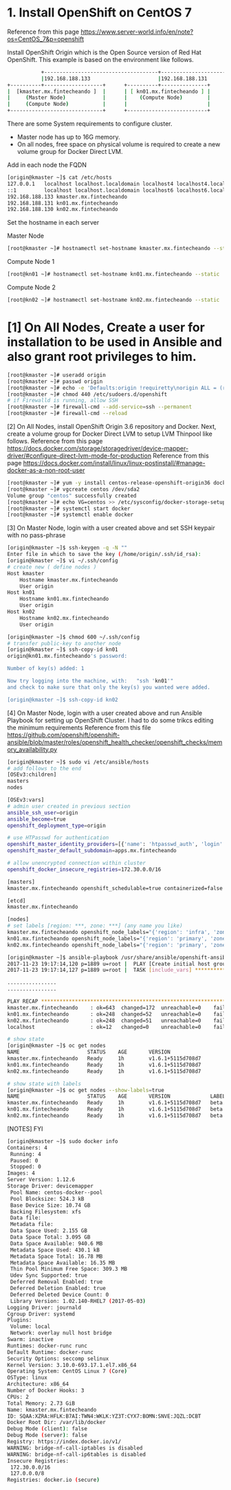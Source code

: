 # 1. Install OpenShift on CentOS 7

Reference from this page https://www.server-world.info/en/note?os=CentOS_7&p=openshift


Install OpenShift Origin which is the Open Source version of Red Hat OpenShift.
This example is based on the environment like follows.

```bash
           +-------------------------------------+---------------------------------+
           |192.168.188.133                      |192.168.188.131                  |192.168.188.130
+----------+-------------------+      +----------+---------------+      +----------+---------------+
|  [kmaster.mx.fintecheando ]  |      | [ kn01.mx.fintecheando ] |      | [ kn01.mx.fintecheando ] |
|     (Master Node)            |      |    (Compute Node)        |      |    (Compute Node)        |
|     (Compute Node)           |      |                          |      |                          |
+------------------------------+      +--------------------------+      +--------------------------+
```

There are some System requirements to configure cluster.
  * Master node has up to 16G memory.
  * On all nodes, free space on physical volume is required to create a new volume group for Docker Direct LVM.
   	
Add in each node the FQDN 	
```bash 	
[origin@kmaster ~]$ cat /etc/hosts
127.0.0.1   localhost localhost.localdomain localhost4 localhost4.localdomain4
::1         localhost localhost.localdomain localhost6 localhost6.localdomain6
192.168.188.133 kmaster.mx.fintecheando
192.168.188.131 kn01.mx.fintecheando
192.168.188.130 kn02.mx.fintecheando
``` 	
Set the hostname in each server

Master Node

```bash
[root@kmaster ~]# hostnamectl set-hostname kmaster.mx.fintecheando --static
``` 	
Compute Node 1
```bash
[root@kn01 ~]# hostnamectl set-hostname kn01.mx.fintecheando --static
``` 	
Compute Node 2
```bash
[root@kn02 ~]# hostnamectl set-hostname kn02.mx.fintecheando --static
``` 	



# [1]	On All Nodes, Create a user for installation to be used in Ansible and also grant root privileges to him.
  
```bash
[root@kmaster ~]# useradd origin 
[root@kmaster ~]# passwd origin 
[root@kmaster ~]# echo -e 'Defaults:origin !requiretty\norigin ALL = (root) NOPASSWD:ALL' | tee /etc/sudoers.d/openshift 
[root@kmaster ~]# chmod 440 /etc/sudoers.d/openshift 
# if Firewalld is running, allow SSH
[root@kmaster ~]# firewall-cmd --add-service=ssh --permanent 
[root@kmaster ~]# firewall-cmd --reload 
```

[2]	On All Nodes, install OpenShift Origin 3.6 repository and Docker.
Next, create a volume group for Docker Direct LVM to setup LVM Thinpool like follows.
Reference from this page https://docs.docker.com/storage/storagedriver/device-mapper-driver/#configure-direct-lvm-mode-for-production
Reference from this page https://docs.docker.com/install/linux/linux-postinstall/#manage-docker-as-a-non-root-user
```bash
[root@kmaster ~]# yum -y install centos-release-openshift-origin36 docker
[root@kmaster ~]# vgcreate centos /dev/sda2
Volume group "centos" successfully created
[root@kmaster ~]# echo VG=centos >> /etc/sysconfig/docker-storage-setup 
[root@kmaster ~]# systemctl start docker 
[root@kmaster ~]# systemctl enable docker 
```


[3]	On Master Node, login with a user created above and set SSH keypair with no pass-phrase
```bash
[origin@kmaster ~]$ ssh-keygen -q -N "" 
Enter file in which to save the key (/home/origin/.ssh/id_rsa):
[origin@kmaster ~]$ vi ~/.ssh/config
# create new ( define nodes )
Host kmaster
    Hostname kmaster.mx.fintecheando
    User origin
Host kn01
    Hostname kn01.mx.fintecheando
    User origin
Host kn02
    Hostname kn02.mx.fintecheando
    User origin

[origin@kmaster ~]$ chmod 600 ~/.ssh/config
# transfer public-key to another node
[origin@kmaster ~]$ ssh-copy-id kn01 
origin@kn01.mx.fintecheando's password: 

Number of key(s) added: 1

Now try logging into the machine, with:   "ssh 'kn01'"
and check to make sure that only the key(s) you wanted were added.

[origin@kmaster ~]$ ssh-copy-id kn02 
```

[4]	On Master Node, login with a user created above and run Ansible Playbook for setting up OpenShift Cluster.
I had to do some trikcs editing the minimum requirements Reference from this file https://github.com/openshift/openshift-ansible/blob/master/roles/openshift_health_checker/openshift_checks/memory_availability.py 
```bash
[origin@kmaster ~]$ sudo vi /etc/ansible/hosts
# add follows to the end
[OSEv3:children]
masters
nodes

[OSEv3:vars]
# admin user created in previous section
ansible_ssh_user=origin
ansible_become=true
openshift_deployment_type=origin

# use HTPasswd for authentication
openshift_master_identity_providers=[{'name': 'htpasswd_auth', 'login': 'true', 'challenge': 'true', 'kind': 'HTPasswdPasswordIdentityProvider', 'filename': '/etc/origin/master/.htpasswd'}]
openshift_master_default_subdomain=apps.mx.fintecheando

# allow unencrypted connection within cluster
openshift_docker_insecure_registries=172.30.0.0/16

[masters]
kmaster.mx.fintecheando openshift_schedulable=true containerized=false

[etcd]
kmaster.mx.fintecheando

[nodes]
# set labels [region: ***, zone: ***] (any name you like)
kmaster.mx.fintecheando openshift_node_labels="{'region': 'infra', 'zone': 'default'}"
kn01.mx.fintecheando openshift_node_labels="{'region': 'primary', 'zone': 'chapultepec'}" openshift_schedulable=true
kn02.mx.fintecheando openshift_node_labels="{'region': 'primary', 'zone': 'toluca'}" openshift_schedulable=true    

[origin@kmaster ~]$ ansible-playbook /usr/share/ansible/openshift-ansible/playbooks/byo/config.yml 
2017-11-23 19:17:14,120 p=1889 u=root |  PLAY [Create initial host groups for localhost] 
2017-11-23 19:17:14,127 p=1889 u=root |  TASK [include_vars] ****************************

................
................

PLAY RECAP ****************************************************************
kmaster.mx.fintecheando    : ok=643  changed=172  unreachable=0    failed=0   
kn01.mx.fintecheando       : ok=248  changed=52   unreachable=0    failed=0   
kn02.mx.fintecheando       : ok=248  changed=51   unreachable=0    failed=0   
localhost                  : ok=12   changed=0    unreachable=0    failed=0  

# show state
[origin@kmaster ~]$ oc get nodes
NAME                      STATUS    AGE       VERSION
kmaster.mx.fintecheando   Ready     1h        v1.6.1+5115d708d7
kn01.mx.fintecheando      Ready     1h        v1.6.1+5115d708d7
kn02.mx.fintecheando      Ready     1h        v1.6.1+5115d708d7

# show state with labels
[origin@kmaster ~]$ oc get nodes --show-labels=true
NAME                      STATUS    AGE       VERSION             LABELS
kmaster.mx.fintecheando   Ready     1h        v1.6.1+5115d708d7   beta.kubernetes.io/arch=amd64,beta.kubernetes.io/os=linux,kubernetes.io/hostname=kmaster.mx.fintecheando,region=infra,zone=default
kn01.mx.fintecheando      Ready     1h        v1.6.1+5115d708d7   beta.kubernetes.io/arch=amd64,beta.kubernetes.io/os=linux,kubernetes.io/hostname=kn01.mx.fintecheando,region=primary,zone=chapultepec
kn02.mx.fintecheando      Ready     1h        v1.6.1+5115d708d7   beta.kubernetes.io/arch=amd64,beta.kubernetes.io/os=linux,kubernetes.io/hostname=kn02.mx.fintecheando,region=primary,zone=toluca
```

[NOTES]	FYI

```bash
[origin@kmaster ~]$ sudo docker info
Containers: 4
 Running: 4
 Paused: 0
 Stopped: 0
Images: 4
Server Version: 1.12.6
Storage Driver: devicemapper
 Pool Name: centos-docker--pool
 Pool Blocksize: 524.3 kB
 Base Device Size: 10.74 GB
 Backing Filesystem: xfs
 Data file: 
 Metadata file: 
 Data Space Used: 2.155 GB
 Data Space Total: 3.095 GB
 Data Space Available: 940.6 MB
 Metadata Space Used: 430.1 kB
 Metadata Space Total: 16.78 MB
 Metadata Space Available: 16.35 MB
 Thin Pool Minimum Free Space: 309.3 MB
 Udev Sync Supported: true
 Deferred Removal Enabled: true
 Deferred Deletion Enabled: true
 Deferred Deleted Device Count: 0
 Library Version: 1.02.140-RHEL7 (2017-05-03)
Logging Driver: journald
Cgroup Driver: systemd
Plugins:
 Volume: local
 Network: overlay null host bridge
Swarm: inactive
Runtimes: docker-runc runc
Default Runtime: docker-runc
Security Options: seccomp selinux
Kernel Version: 3.10.0-693.17.1.el7.x86_64
Operating System: CentOS Linux 7 (Core)
OSType: linux
Architecture: x86_64
Number of Docker Hooks: 3
CPUs: 2
Total Memory: 2.73 GiB
Name: kmaster.mx.fintecheando
ID: SQAA:XZRA:HFLK:B7AI:TWN4:WKLK:YZ3T:CYX7:BOMN:SNVE:JQZL:DCBT
Docker Root Dir: /var/lib/docker
Debug Mode (client): false
Debug Mode (server): false
Registry: https://index.docker.io/v1/
WARNING: bridge-nf-call-iptables is disabled
WARNING: bridge-nf-call-ip6tables is disabled
Insecure Registries:
 172.30.0.0/16
 127.0.0.0/8
Registries: docker.io (secure)
```
